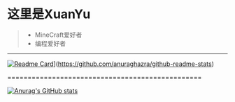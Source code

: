 # 这里是XuanYu
> * MineCraft爱好者
> * 编程爱好者
----------------------------------------------
[![Readme Card](https://github-readme-stats.vercel.app/api/top-langs/?username=XuanYuSLF&bg_color=30,F0F8FF,E6E6FA)](https://github.com/anuraghazra/github-readme-stats)](https://github.com/anuraghazra/github-readme-stats)

================================================

[![Anurag's GitHub stats](https://github-readme-stats.vercel.app/api?username=XuanYuSLF&show_icons=true&bg_color=30,F0F8FF,87CEFA,5F9EA0&icon_color=FFA07A)](https://github.com/anuraghazra/github-readme-stats)
